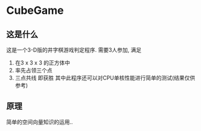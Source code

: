 # CubeGame
## 这是什么
这是一个3-D版的井字棋游戏判定程序.
需要3人参加, 
满足
1. 在3 x 3 x 3 的正方体中
2. 率先占领三个点 
3. 三点共线
即获胜
其中此程序还可以对CPU单核性能进行简单的测试(结果仅供参考)
## 原理
简单的空间向量知识的运用.. 
